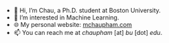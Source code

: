 - 👋 Hi, I’m Chau, a Ph.D. student at Boston University.
- 👀 I’m interested in Machine Learning.
- 🌐 My personal website:  [mchaupham.com](https://mchaupham.com/)
- 📫 You can reach me at *chaupham* [at] *bu* [dot] *edu*.

<!---
chaudatascience/chaudatascience is a ✨ special ✨ repository because its `README.md` (this file) appears on your GitHub profile.
You can click the Preview link to take a look at your changes.
--->
